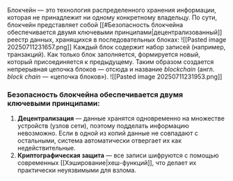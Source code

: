 Блокчейн — это технология распределенного хранения информации, которая не принадлежит ни одному конкретному владельцу. По сути, блокчейн представляет собой [[#Безопасность блокчейна обеспечивается двумя ключевыми принципами|децентрализованный]] реестр данных, хранящихся в последовательных блоках:
![[Pasted image 20250711231657.png]]
Каждый блок содержит набор записей (например, транзакций). Как только блок заполняется, формируется новый, который присоединяется к предыдущему. Таким образом создается непрерывная цепочка блоков — отсюда и название _blockchain_ (англ. _block chain_ — «цепочка блоков»).
![[Pasted image 20250711231953.png]]
### Безопасность блокчейна обеспечивается двумя ключевыми принципами:
1. **Децентрализация** — данные хранятся одновременно на множестве устройств (узлов сети), поэтому подделать информацию невозможно. Если в одной из копий данные не совпадают с остальными, система автоматически отвергает их как недействительные.
2. **Криптографическая защита** — все записи шифруются с помощью современных [[Хэширование|хеш-функций]], что делает их практически неуязвимыми для взлома.